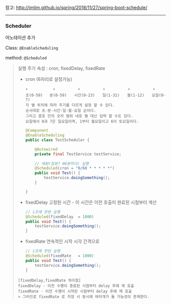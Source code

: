 참고: http://jmlim.github.io/spring/2018/11/27/spring-boot-schedule/

---

### Scheduler

어노테이션 추가

Class: `@EnableScheduling` 

method: `@Scheduled`

> 실행 주기 속성 : cron, fixedDelay, fixedRate
>
> - cron (6자리로 설정가능)
>
>   ```
>   *           *　　　　　　*　　　　　　*　　　　　　*　　　　　　*
>   초(0-59)   분(0-59)　　시간(0-23)　　일(1-31)　　월(1-12)　　요일(0-7) 
>   각 별 위치에 따라 주기를 다르게 설정 할 수 있다.
>   순서대로 초-분-시간-일-월-요일 순이다. 
>   그리고 괄호 안의 숫자 범위 내로 별 대신 입력 할 수도 있다.
>   요일에서 0과 7은 일요일이며, 1부터 월요일이고 6이 토요일이다.
>   ```
>
>   ```java
>   @Component
>   @EnableScheduling
>   public class TestScheduler {
>   
>       @Autowired
>       private final TestService testService;
>   	
>       // 매분(정분? 00분마다) 실행
>       @Scheduled(cron = "0/60 * * * * *")
>       public void Test() {
>           testService.doingSomething();
>       }
>   
>   }
>   ```
>
> - fixedDelay 고정된 시간 - 이 시간은 이전 호출이 완료된 시점부터 계산
>
>   ```java
>   // 1초에 한번 실행
>   @Scheduled(fixedDelay  = 1000)
>   public void Test() {
>       testService.doingSomething();
>   }
>   ```
>
> - fixedRate 연속적인 시작 시각 간격으로
>
>   ```java
>   // 1초에 한번 실행
>   @Scheduled(fixedRate   = 1000)
>   public void Test() {
>       testService.doingSomething();
>   }
>   ```
>
> ```
> [fixedDelay,fixedRate 차이점]
> fixedDelay - 이전 수행이 종료된 시점부터 delay 후에 재 호출
> fixedRate - 이전 수행이 시작된 시점부터 delay 후에 재 호출 
> > 그러므로 fixedRate 로 지정 시 동시에 여러개가 돌 가능성이 존재한다.
> ```



